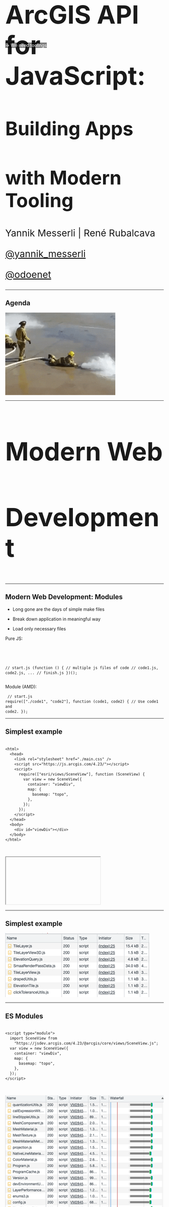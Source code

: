<!-- .slide: data-background="../img/2022/dev-summit/bg-1.png" data-background-size="cover -->
<h1 style="text-align: left; font-size: 80px;">ArcGIS API for JavaScript:</h1>
<h2 style="text-align: left; font-size: 60px;">Building Apps</h2>
<h2 style="text-align: left; font-size: 60px;">with Modern Tooling</h2>
<p style="text-align: left; font-size: 30px;">Yannik Messerli | René Rubalcava</p>
<p style="text-align: left; font-size: 30px;"><a href="https://twitter.com/yannik_messerli">@yannik_messerli</a></p>
<p style="text-align: left; font-size: 30px;"><a href="https://twitter.com/odoenet">@odoenet</a></p>

---

<!-- .slide: data-auto-animate data-background="../img/2022/dev-summit/bg-3.png" -->

## Agenda

<img src="./images/firehose.gif" alt="Agenda">

---

<!-- .slide: data-auto-animate data-background="../img/2022/dev-summit/bg-5.png" -->

<h2 style="text-align: left; font-size: 80px;">Modern Web</h2>
<h2 style="text-align: left; font-size: 80px;">Development</h2>

---

<!-- .slide: data-auto-animate data-background="../img/2022/dev-summit/bg-2.png" -->

## Modern Web Development: Modules

<div class="two-columns">
  <div class="left-column">

- Long gone are the days of simple make files
- Break down application in meaningful way
- Load only necessary files

  </div>
  <div class="right-column">
  Pure JS:
  <div data-fragment-id="add-widget" class="code-snippet">
      <pre>
        <code class="lang-js" data-trim data-line-numbers>
// start.js
(function () {
  // multiple js files of code
  // code1.js, code2.js, ...
  // finish.js
})();
        </code>
      </pre>
    </div>
    Module (AMD):
    <div data-fragment-id="add-widget" class="code-snippet">
      <pre>
        <code class="lang-js" data-trim data-line-numbers>
// start.js
require(["./code1", "code2"], function (code1, code2) {
  // Use code1 and code2.
});
        </code>
      </pre>
    </div>
  </div>
</div>

---

<!-- .slide: data-auto-animate data-background="../img/2022/dev-summit/bg-2.png" -->

## Simplest example

<div class="two-columns">
  <div class="left-column">
    <div data-fragment-id="add-widget" class="code-snippet">
      <pre>
        <code class="lang-html" data-trim data-line-numbers>
&lt;html&gt;
  &lt;head&gt;
    &lt;link rel=&quot;stylesheet&quot; href=&quot;./main.css&quot; /&gt;
    &lt;script src=&quot;https://js.arcgis.com/4.23/&quot;&gt;&lt;/script&gt;
    &lt;script&gt;
      require([&quot;esri/views/SceneView&quot;], function (SceneView) {
        var view = new SceneView({
          container: &quot;viewDiv&quot;,
          map: {
            basemap: &quot;topo&quot;,
          },
        });
      });
    &lt;/script&gt;
  &lt;/head&gt;
  &lt;body&gt;
    &lt;div id=&quot;viewDiv&quot;&gt;&lt;/div&gt;
  &lt;/body&gt;
&lt;/html&gt;
        </code>
      </pre>
    </div>
  </div>
  <div class="right-column">
    <div class="iframe-wrapper">
      <iframe data-src="./samples/simplest-example.html"></iframe>
    </div>
  </div>
</div>

---

<!-- .slide: data-auto-animate data-background="../img/2022/dev-summit/bg-2.png" -->

## Simplest example

<img src="./images/network-panel-2.png" />

---

<!-- .slide: data-auto-animate data-background="../img/2022/dev-summit/bg-2.png" -->

## ES Modules

<div class="two-columns">
  <div class="left-column">
    <div data-fragment-id="add-widget" class="code-snippet">
      <pre>
        <code class="lang-html" data-trim data-line-numbers>
&lt;script type=&quot;module&quot;&gt;
  import SceneView from 
    &quot;https://jsdev.arcgis.com/4.23/@arcgis/core/views/SceneView.js&quot;;
  var view = new SceneView({
    container: "viewDiv",
    map: {
      basemap: "topo",
    },
  });
&lt;/script&gt;
        </code>
      </pre>
    <div class="fragment">
      <img src="./images/network-panel.png" />
    </div>
    <div class="fragment" style="background: rgba(0,0,0,0.5); color: white;    position: absolute;top: 0;margin-top: 300px;">
      -> We need toolings
    </div>
  </div>

  </div>
  <div class="right-column">
    <div class="iframe-wrapper">
      <iframe data-src="./samples/es-modules.html"></iframe>
    </div>
  </div>
</div>

---

<!-- .slide: data-auto-animate data-background="../img/2022/dev-summit/bg-2.png" -->

## Tooling

- Flexibility
- Plenty of options
  - webpack
  - rollup
  - Parcel
  - Vite
  - esbuild

<img src="./images/build-tool-logos.png" height="50%" width="50%" alt="Build Tools">

---

<!-- .slide: data-auto-animate data-background="../img/2022/dev-summit/bg-2.png" -->

## Vite

<div class="two-columns">
  <div class="left-column">
    <div data-fragment-id="add-widget" class="code-snippet">
      <pre>
        <code class="lang-html" data-trim data-line-numbers>
&lt;html&gt;
  &lt;head&gt;
    &lt;link
      rel=&quot;stylesheet&quot;
      href=&quot;https://js.arcgis.com/4.23/esri/themes/light/main.css&quot;
    /&gt;
    &lt;link rel=&quot;stylesheet&quot; href=&quot;./src/main.css&quot; /&gt;
    &lt;script type=&quot;module&quot; src=&quot;./src/main.js&quot;&gt;&lt;/script&gt;
  &lt;/head&gt;
  &lt;body&gt;
    &lt;div id=&quot;viewDiv&quot;&gt;&lt;/div&gt;
  &lt;/body&gt;
&lt;/html&gt;
        </code>
      </pre>
    </div>
  </div>
  <div class="right-column">
    <pre>
      <code class="lang-html" data-trim data-line-numbers>
        mkdir test-vite & cd test-vite
        npm init
        npm install --save @arcgis/core
        npm install --save vite
        npx vite dev
      </code>
    </pre>
    <br/>
     <pre class="fragment">
      <code class="lang-shell" data-trim data-line-numbers>
        npx vite build
      </code>
    </pre>
    <div class="fragment">
      <img src="./images/vite-build.png" />
  </div>
</div>

---

<!-- .slide: data-auto-animate data-background="../img/2022/dev-summit/bg-2.png" -->

## Webpack

"Simple" Config

```js
module.exports = {
  entry: {
    index: "./src/index.js",
  },
  node: false,
  output: {
    path: path.join(__dirname, "dist"),
    chunkFilename: "chunks/[id].js",
    publicPath: "",
    clean: true,
  },
  module: {
    rules: [
      {
        test: /\.js$/,
        use: {
          loader: "babel-loader",
          options: {
            presets: ["@babel/preset-env"],
          },
        },
      },
      {
        test: /\.css$/,
        use: [MiniCssExtractPlugin.loader, "css-loader"],
      },
    ],
  },
  plugins: [
    new HtmlWebPackPlugin({
      title: "ArcGIS API  for JavaScript",
      template: "./public/index.html",
      filename: "./index.html",
      chunksSortMode: "none",
      inlineSource: ".(css)$",
    }),
    new MiniCssExtractPlugin({
      filename: "[name].[chunkhash].css",
      chunkFilename: "[id].css",
    }),
  ],
};
```

---

<!-- .slide: data-auto-animate data-background="../img/2022/dev-summit/bg-2.png" -->

## Webpack

[`@arcgis/webpack-plugin`](https://github.com/Esri/arcgis-webpack-plugin)

- Useful to copy assets locally
- Can filter unused assets

```js
// webpack.config.js
module.exports = {
  ...
  plugins: [
    new ArcGISPlugin({
      locales: ['en', 'es']
    })
  ]
  ...
}
```

---

<!-- .slide: data-auto-animate data-background="../img/2022/dev-summit/bg-2.png" -->

## Languages

- JavaScript
- TypeScript
- Web Assembly
- Elm
- Reason

---

<!-- .slide: data-auto-animate data-background="../img/2022/dev-summit/bg-2.png" -->

## Typescript

```json
{
  "compilerOptions": {
    "target": "es6"
    "moduleResolution": "Node"
  },
  "include": ["**/*.ts", "src/main.js"],
  "exclude": ["**/node_modules/**"]
}
```

```html
<script type="module" src="src/main.ts"></script>
```

---

<!-- .slide: data-auto-animate data-background="../img/2022/dev-summit/bg-2.png" -->

## Adding some UI elements

<div class="two-columns">
  <div class="left-column">
    <div data-fragment-id="add-widget" class="code-snippet">
      <pre>
        <code class="lang-html" data-trim data-line-numbers>
&lt;div id=&quot;app&quot; class=&quot;esri-widget&quot;&gt;
  &lt;h2&gt;Choose basemap&lt;/h2&gt;
  &lt;select id=&quot;basemap&quot;&gt;
    &lt;option value=&quot;topo-vector&quot;&gt;Topo&lt;/option&gt;
    &lt;option value=&quot;satellite&quot;&gt;Satellite&lt;/option&gt;
    &lt;option value=&quot;oceans&quot;&gt;Oceans&lt;/option&gt;
    &lt;option value=&quot;osm&quot;&gt;Open Street Map&lt;/option&gt;
  &lt;/select&gt;
&lt;/div&gt;
        </code>
      </pre>
    </div>
    <div class="code-snippet fragment">
      <pre>
        <code class="lang-css" data-trim data-line-numbers>
#app {
  padding: 20px;
}
#app h2 {
  font-size: 15px;
}
#app select {
  width: 100%;
}
</code>
</pre>
</div>
  </div>
  <div class="right-column">
    <iframe src="./samples/ui-example.html" style="height: 500px;"/>    
  </div>
</div>

---

<!-- .slide: data-auto-animate data-background="../img/2022/dev-summit/bg-2.png" -->

## TSX

<div class="two-columns">
  <div class="left-column">
    <div class="code-snippet">
      <pre>
      > MyWidget.ts
        <code class="lang-ts" data-trim data-line-numbers>
class MyWidget extends Widget {
  render() {
    return (
      &lt;div id=&quot;app&quot; class=&quot;esri-widget&quot;&gt;
        ...
      &lt;/div&gt;
    );
  }
}
        </code>
      </pre>
    </div>
    <div class="code-snippet">
      <pre>
      > main.ts
        <code class="lang-ts" data-trim data-line-numbers>
import MyWidget from "./MyWidget.ts";
view.ui.add(new MyWidget(), "top-right");
</code>
</pre>
</div>

  </div>
  <div class="right-column">
    <div class="code-snippet fragment">
      <pre>
        <code class="lang-json" data-trim data-line-numbers>
{
  "compilerOptions": {
    "target": "es6",
    "experimentalDecorators": true,
    "importHelpers": true,
    "jsx": "react",
    "jsxFactory": "tsx",
    "lib": ["ES2020", "DOM"]
  },
  "include": ["**/*.ts", "src/main.js"],
  "exclude": ["**/node_modules/**"]
}
        </code>
      </pre>
    </div>
  </div>
</div>

---

<!-- .slide: data-auto-animate data-background="../img/2022/dev-summit/bg-2.png" -->

## Styling

- Sass
- CSS Modules
- Flexbox
- CSS Grid
- Houdini

---

<!-- .slide: data-auto-animate data-background="../img/2022/dev-summit/bg-2.png" -->

## Sass

<div class="two-columns">
  <div class="left-column">
    <div data-fragment-id="add-widget" class="code-snippet">
      <pre>
        <code class="lang-html" data-trim data-line-numbers>
&lt;link rel=&quot;stylesheet&quot; href=&quot;./src/main.scss&quot; /&gt;
        </code>
      </pre>
    </div>
    <div data-fragment-id="add-widget" class="code-snippet fragment">
      <pre>
        <code class="lang-scss" data-trim data-line-numbers>
#app {
  padding: 20px;
  h2 {
    font-size: 15px;
  }
  select {
    width: 100%;
  }
}
</code>

</pre>
</div>

  </div>
  <div class="right-column">
    <pre>
      <code class="lang-html" data-trim data-line-numbers>
        npm install --save sass
      </code>
    </pre>
  </div>
</div>

---

<!-- .slide: data-auto-animate data-background="../img/2022/dev-summit/bg-2.png" -->

## Sass variables

```sass
$app-padding: 20px;

#app {
  padding: $app-padding;

  h2 {
    font-size: 15px;
  }

  select {
    width: 100%;
  }
}
```

```sass
@import "./variables";

#app {
  padding: $app-padding;
  ...
```

---

<!-- .slide: data-auto-animate data-background="../img/2022/dev-summit/bg-2.png" -->

## Calcite components

<div class="two-columns">
  <div class="left-column">
    <div data-fragment-id="add-widget" class="code-snippet">
      <pre>
        <code class="lang-shell" data-trim data-line-numbers>
npm install --save @esri/calcite-components
        </code>
      </pre>
    </div>
    <div data-fragment-id="add-widget" class="code-snippet fragment">
      > MyWidget.tsx
      <pre>
        <code class="lang-typescript" data-trim data-line-numbers>
import "@esri/calcite-components/dist/components/calcite-select";
import "@esri/calcite-components/dist/components/calcite-option";
...
return (
  &lt;calcite-select id=&quot;basemap&quot;&gt;
  &lt;calcite-option value=&quot;satellite&quot;&gt;Satellite&lt;/calcite-option&gt;
    ...
  &lt;/calcite-select&gt;
);
      </code>
    </pre>
  </div>
  <div data-fragment-id="add-widget" class="code-snippet fragment">
      > main.ts
      <pre>
        <code class="lang-typescript" data-trim data-line-numbers>
import { setAssetPath } from 
  "@esri/calcite-components/dist/components";
// CDN hosted assets
setAssetPath(
"https://unpkg.com/@esri/calcite-components/dist/calcite/assets"
);
      </code>
    </pre>
  </div>

  </div>
  <div class="right-column">
    <iframe src="./samples/calcite-components.html" style="height: 500px;"/>    
  </div>
</div>

---

<!-- .slide: data-auto-animate data-background="../img/2022/dev-summit/bg-2.png" -->

## CSS Variables

<div class="two-columns">
  <div class="left-column">
    <div data-fragment-id="add-widget" class="code-snippet">
      <pre>
        <code class="lang-css" data-trim data-line-numbers>
--calcite-ui-brand: green;
--calcite-ui-text-1: #212020;
--calcite-font-size-0: 1rem;
      </code>
    </pre>
  </div>
  <div data-fragment-id="add-widget" class="code-snippet">
      <pre>
        <code class="lang-css" data-trim data-line-numbers>
#app {
  color: --calcite-ui-text-1;
}
    </pre>
  </div>

  </div>
  <div class="right-column">
    <img src="./images/css-variables.png" style="width: 400px;" class="fragment" />
  </div>
</div>

---

<!-- .slide: data-auto-animate data-background="../img/2022/dev-summit/bg-2.png" -->

## Frameworks

- React
- Vue
- Angular
- Svelte
- Ember
- Solid
- ... and more, and more

---

<!-- .slide: data-auto-animate data-background="../img/2022/dev-summit/bg-2.png" -->

## React

Yannik: to show how to have simple setup with the API

---

<!-- .slide: data-auto-animate data-background="../img/2022/dev-summit/bg-2.png" -->

## Vue

- Using Calcite Components?
  - Don't let Vue compile them

```js
compilerOptions: {
  isCustomElement: (tag) => tag.includes('calcite-'),
},
```

---

<!-- .slide: data-auto-animate data-background="../img/2022/dev-summit/bg-2.png" -->

## Vue

- Limitations
- Vue reactivity uses Proxy
  - Don't store ArcGIS instances directly

```js
import { reactive, watchEffect } from "vue";

const data = reactive({ map: webmap, layer: null });

watchEffect(() => {
  if (data.layer) {
    // Errors
    data.map.add(data.layer);
  }
});

// Errors
data.layer = new FeatureLayer(params);
```

---

<!-- .slide: data-auto-animate data-background="../img/2022/dev-summit/bg-2.png" -->

## More...

- Unit Testing
- Web Components
- Monorepos
- Server-Side Rendering
- Progressive Web Apps

---

<!-- .slide: data-auto-animate data-background="../img/2022/dev-summit/bg-2.png" -->

## Why

- Don't get overwhelmed
- Focus on what works for you
- Ignore the noise
- _Your users don't care_

---

<!-- .slide: data-auto-animate data-background="../img/2022/dev-summit/bg-2.png" -->

## Build a more complex app using Vue, Vite, Sass

- Bring it all together to build an app
- Vite - uses esbuild and rollup under the hood
- TypeScript, Vue, Pinia, vue-router
- Calcite Components
- Jest

---

<!-- .slide: data-auto-animate data-background="../img/2022/dev-summit/bg-4.png" -->

<h2 style="text-align: left; font-size: 60px;">Nearby App Demo</h2>
<p style="text-align: left; font-size: 30px;"><a href="https://github.com/odoe/nearby-app">github.com/odoe/nearby-app</a></p>

---

<!-- .slide: data-auto-animate data-background="../img/2022/dev-summit/bg-2.png" -->

## Design

<img src="./images/atomic-design-app-dev.png" height="80%" width="80%" alt="Atomic Design">

---

<!-- .slide: data-auto-animate data-background="../img/2022/dev-summit/bg-2.png" -->

## Vite Config

```ts
// vite.config.ts
import { defineConfig } from "vite";
import vue from "@vitejs/plugin-vue";
export default defineConfig({
  plugins: [
    vue({
      template: {
        compilerOptions: {
          isCustomElement: (tag) => tag.includes("calcite-"),
        },
      },
    }),
  ],
});
```

---

<!-- .slide: data-auto-animate data-background="../img/2022/dev-summit/bg-2.png" -->

## Routing

- vue-router
  - Lazy load assets

---

<!-- .slide: data-auto-animate data-background="../img/2022/dev-summit/bg-2.png" -->

## Progressive Web App

- Not entirely focused on performance
- Native App experience
- Easy with plugins
  - vite has [vite-plugin-pwa](https://vite-plugin-pwa.netlify.app/)
  - [Google Workbox](https://developers.google.com/web/tools/workbox/) for workers

---

<!-- .slide: data-auto-animate data-background="../img/2022/dev-summit/bg-2.png" -->

## Demo

<img src="./images/nearby-app-home.png" height="25%" width="25%" alt="Nearby App Home">
<img src="./images/nearby-app-map.png" height="25%" width="25%" alt="Nearby App Map">

---

<!-- .slide: data-auto-animate data-background="../img/2022/dev-summit/bg-2.png" -->

### Tips & Tricks

- Authentifcation
- CDN
- Optimisation for 3D (quality mode, OpenGL requirements)

---

<!-- .slide: data-auto-animate data-background="../img/2022/dev-summit/bg-2.png" -->

## Authentication and API Keys

- OAuth
  - Useful if using _private_ content
- API Key
  - Using platform basemaps and/or location services
- Cannot use both together

---

<!-- .slide: data-auto-animate data-background="../img/2022/dev-summit/bg-2.png" -->

## Authentication and API Keys

- Use Environment Variables

```js
// supported in most build tools
config.apiKey = process.env.API_KEY;

// vite uses import.meta
config.apiKey = import.meta.env.VITE_API_KEY;
```

- Please do not commit your keys to git

---

<!-- .slide: data-auto-animate data-background="../img/2022/dev-summit/bg-2.png" -->

## CDN

- Assets/workers loaded via CDN by default
- Can still use AMD CDN for small apps

---

<!-- .slide: data-auto-animate data-background="../img/2022/dev-summit/bg-2.png" -->

### **Where can I get more info?**

- SDK Documentation
- Esri-related training and webinars
- ArcGIS Blogs
- GeoNet, StackExchange, etc.

---

<!-- .slide: data-auto-animate data-background="images/survey.png" -->

---

<!-- .slide: data-auto-animate data-background="../img/2022/dev-summit/bg-8.png" -->
